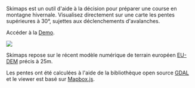 Skimaps est un outil d'aide à la décision pour préparer une course en montagne hivernale. Visualisez directement sur une carte les pentes supérieures à 30°, sujettes aux déclenchements d'avalanches.

Accéder à la [Demo](http://emilevauge.github.io/skimaps/www).


![](http://i.imgur.com/uf8wrMS.jpg)

Skimaps repose sur le récent modèle numérique de terrain européen [EU-DEM](http://www.eea.europa.eu/data-and-maps/data/eu-dem) précis à 25m.

Les pentes ont été calculées à l'aide de la bibliothèque open source [GDAL](http://www.gdal.org/) et le viewer est basé sur [Mapbox.js](https://www.mapbox.com/mapbox.js). 
